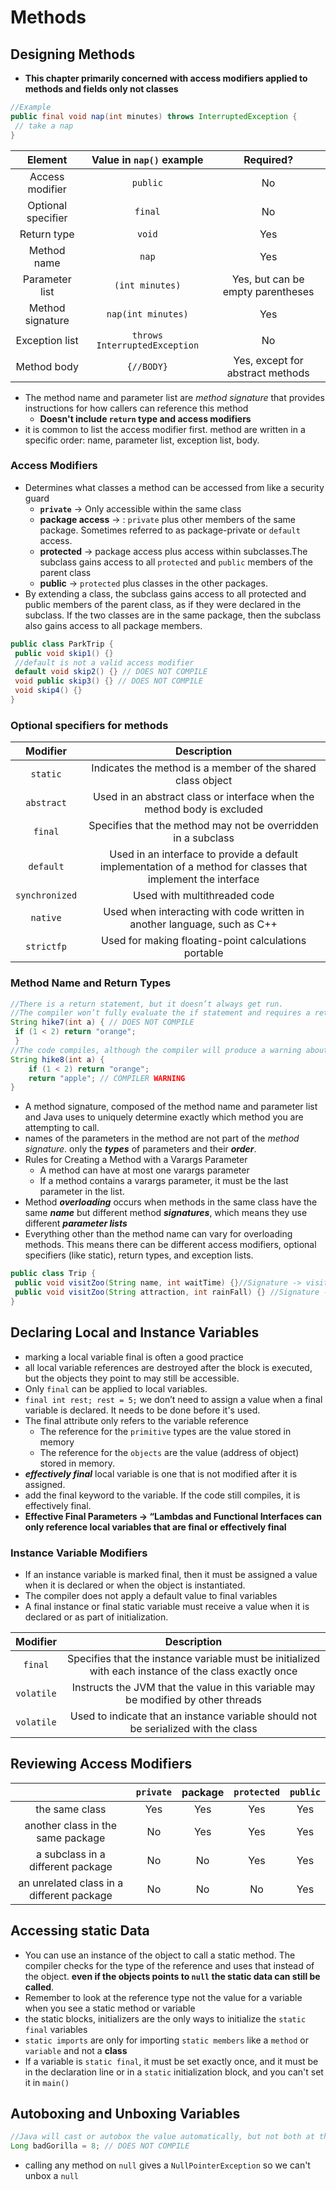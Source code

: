 # Methods
## Designing Methods
* **This chapter primarily concerned with access modifiers applied to methods and fields only not classes**
```java
//Example
public final void nap(int minutes) throws InterruptedException {
 // take a nap
}
```
|      Element       |   Value in `nap()` example    |             Required?             |
|:------------------:|:-----------------------------:|:---------------------------------:|
|  Access modifier   |           `public`            |                No                 |
| Optional specifier |            `final`            |                No                 |
|    Return type     |            `void`             |                Yes                |
|    Method name     |             `nap`             |                Yes                |
|   Parameter list   |        `(int minutes)`        | Yes, but can be empty parentheses |
|  Method signature  |      `nap(int minutes)`       |                Yes                |
|   Exception list   | `throws InterruptedException` |                No                 |
|    Method body     |          `{//BODY}`           | Yes, except for abstract methods  |

* The method name and parameter list are *method signature* that provides instructions for how callers can reference this method
    * **Doesn't include `return` type and access modifiers**
* it is common to list the access modifier first. method are written in a specific order: name, parameter list, exception list, body.

### Access Modifiers
* Determines what classes a method can be accessed from like a security guard
  * **`private`** -> Only accessible within the same class
  * **package access**  -> : `private` plus other members of the same package. Sometimes referred to as package-private or `default` access.
  * **protected** -> package access plus access within subclasses.The subclass gains access to all `protected` and `public` members of the parent class 
  * **public** -> `protected` plus classes in the other packages. 
* By extending a class, the subclass gains access to all protected and public members of the parent class, as if they were declared in the subclass. If the two classes are in the same package, then the subclass also gains access to all package members.

```java
public class ParkTrip {
 public void skip1() {}
 //default is not a valid access modifier
 default void skip2() {} // DOES NOT COMPILE
 void public skip3() {} // DOES NOT COMPILE
 void skip4() {}
}
```
### Optional specifiers for methods

|    Modifier    |                                                  Description                                                  |
|:--------------:|:-------------------------------------------------------------------------------------------------------------:|
|    `static`    |                          Indicates the method is a member of the shared class object                          |
|   `abstract`   |                    Used in an abstract class or interface when the method body is excluded                    |
|    `final`     |                         Specifies that the method may not be overridden in a subclass                         |
|   `default`    | Used in an interface to provide a default implementation of a method for classes that implement the interface |
| `synchronized` |                                         Used with multithreaded code                                          |
|    `native`    |                   Used when interacting with code written in another language, such as C++                    |
|   `strictfp`   |                             Used for making floating-point calculations portable                              |

### Method Name and Return Types
```java
//There is a return statement, but it doesn’t always get run.
//The compiler won’t fully evaluate the if statement and requires a return statement if this condition is false.
String hike7(int a) { // DOES NOT COMPILE
 if (1 < 2) return "orange";
 }
//The code compiles, although the compiler will produce a warning about unreachable code (or dead code)
String hike8(int a) {
    if (1 < 2) return "orange";
    return "apple"; // COMPILER WARNING
}
```
* A method signature, composed of the method name and parameter list and Java uses to uniquely determine exactly which method you are attempting to call.
* names of the parameters in the method are not part of the *method signature*. only the _**types**_ of parameters and their _**order**_.
* Rules for Creating a Method with a Varargs Parameter
    * A method can have at most one varargs parameter
    * If a method contains a varargs parameter, it must be the last parameter in the list.
* Method _**overloading**_ occurs when methods in the same class have the same **_name_** but different method **_signatures_**, which means they use different **_parameter lists_**
* Everything other than the method name can vary for overloading methods. This means there can be different access modifiers, optional specifiers (like static), return types, and exception lists.

```java
public class Trip {
 public void visitZoo(String name, int waitTime) {}//Signature -> visitZoo(String,int);
 public void visitZoo(String attraction, int rainFall) {} //Signature -> visitZoo(String,int); SO IT DOES NOT COMPILE
}
```
## Declaring Local and Instance Variables
* marking a local variable final is often a good practice
* all local variable references are destroyed after the block is executed, but the objects they point to may still be accessible.
* Only `final` can be applied to local variables.
* `final int rest; rest = 5;` we don’t need to assign a value when a final variable is declared. It needs to be done before it's used.
* The final attribute only refers to the variable reference
  * The reference for the `primitive` types are the value stored in memory
  * The reference for the `objects` are the value (address of object) stored in memory.
*  _**effectively final**_ local variable is one that is not modified after it is assigned.
  * add the final keyword to the variable. If the code still compiles, it is effectively final.
* **Effective Final Parameters -> “Lambdas and Functional Interfaces can only reference local variables that are final or effectively final**
### Instance Variable Modifiers
*  If an instance variable is marked final, then it must be assigned a value when it is declared or when the object is instantiated.
* The compiler does not apply a default value to final variables
* A final instance or final static variable must receive a value when it is declared or as part of initialization.

|  Modifier  |                                              Description                                              |
|:----------:|:-----------------------------------------------------------------------------------------------------:|
|  `final`   | Specifies that the instance variable must be initialized with each instance of the class exactly once |   
| `volatile` |          Instructs the JVM that the value in this variable may be modified by other threads           |   
| `volatile` |          Used to indicate that an instance variable should not be serialized with the class           |   

## Reviewing Access Modifiers

|                                           | `private` | **package** | `protected` | `public` |
|:-----------------------------------------:|:---------:|:-----------:|:-----------:|:--------:|
|              the same class               |    Yes    |     Yes     |     Yes     |   Yes    |
|     another class in the same package     |    No     |     Yes     |     Yes     |   Yes    |
|     a subclass in a different package     |    No     |     No      |     Yes     |   Yes    |
| an unrelated class in a different package |    No     |     No      |     No      |   Yes    |

## Accessing static Data
* You can use an instance of the object to call a static method. The compiler checks for the type of the reference 
  and uses that instead of the object. **even if the objects points to `null` the static data can still be called**.
* Remember to look at the reference type not the value for a variable when you see a static method or variable
* the static blocks, initializers are the only ways to initialize the `static final` variables
* `static imports` are only for importing `static members` like a `method` or `variable` and not a **class**
* If a variable is `static final`, it must be set exactly once, and it must be in the declaration line or in a 
  `static` initialization block, and you can't set it in `main()`
## Autoboxing and Unboxing Variables
```java
//Java will cast or autobox the value automatically, but not both at the same time.
Long badGorilla = 8; // DOES NOT COMPILE
```
* calling any method on `null` gives a `NullPointerException` so we can't unbox a `null`